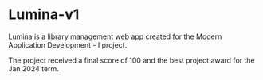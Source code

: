 # Lumina-v1


Lumina is a library management web app created for the Modern Application Development - I project.

The project received a final score of 100 and the best project award for the Jan 2024 term.
